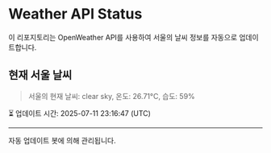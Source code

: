 
# Weather API Status

이 리포지토리는 OpenWeather API를 사용하여 서울의 날씨 정보를 자동으로 업데이트합니다.

## 현재 서울 날씨
> 서울의 현재 날씨: clear sky, 온도: 26.71°C, 습도: 59%

⏳ 업데이트 시간: 2025-07-11 23:16:47 (UTC)

---
자동 업데이트 봇에 의해 관리됩니다.
